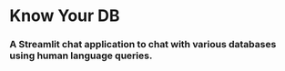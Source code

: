 # Know Your DB
### A Streamlit chat application to chat with various databases using human language queries.
